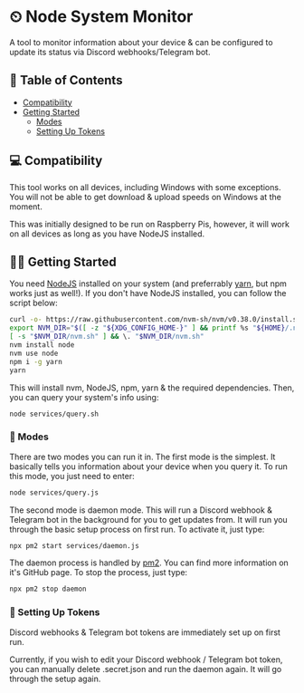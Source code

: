 # ⏲ Node System Monitor

A tool to monitor information about your device & can be configured to update its status via Discord webhooks/Telegram bot.

## 📝 Table of Contents

- [Compatibility](#-compatibility)
- [Getting Started](#%EF%B8%8F-getting-started)
  - [Modes](#-modes)
  - [Setting Up Tokens](#-setting-up-tokens)

## 💻 Compatibility

This tool works on all devices, including Windows with some exceptions. You will not be able to get download & upload speeds on Windows at the moment.

This was initially designed to be run on Raspberry Pis, however, it will work on all devices as long as you have NodeJS installed.

## 🏃‍♂️ Getting Started

You need [NodeJS](https://nodejs.org/en/download/) installed on your system (and preferrably [yarn](https://yarnpkg.com/lang/en/docs/install/), but npm works just as well!). If you don't have NodeJS installed, you can follow the script below:

```bash
curl -o- https://raw.githubusercontent.com/nvm-sh/nvm/v0.38.0/install.sh | bash
export NVM_DIR="$([ -z "${XDG_CONFIG_HOME-}" ] && printf %s "${HOME}/.nvm" || printf %s "${XDG_CONFIG_HOME}/nvm")"
[ -s "$NVM_DIR/nvm.sh" ] && \. "$NVM_DIR/nvm.sh"
nvm install node
nvm use node
npm i -g yarn
yarn
```

This will install nvm, NodeJS, npm, yarn & the required dependencies. Then, you can query your system's info using:

```bash
node services/query.sh
```

### 💠 Modes

There are two modes you can run it in. The first mode is the simplest. It basically tells you information about your device when you query it. To run this mode, you just need to enter:

```bash
node services/query.js
```

The second mode is daemon mode. This will run a Discord webhook & Telegram bot in the background for you to get updates from. It will run you through the basic setup process on first run. To activate it, just type:

```bash
npx pm2 start services/daemon.js
```

The daemon process is handled by [pm2](https://github.com/Unitech/pm2). You can find more information on it's GitHub page. To stop the process, just type:

```bash
npx pm2 stop daemon
```

### 🔑 Setting Up Tokens

Discord webhooks & Telegram bot tokens are immediately set up on first run.

Currently, if you wish to edit your Discord webhook / Telegram bot token, you can manually delete .secret.json and run the daemon again. It will go through the setup again.
